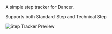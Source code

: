 A simple step tracker for Dancer.

Supports both Standard Step and Technical Step

![Step Tracker Preview](/Preview.gif?raw=true "Step Tracker Preview")
